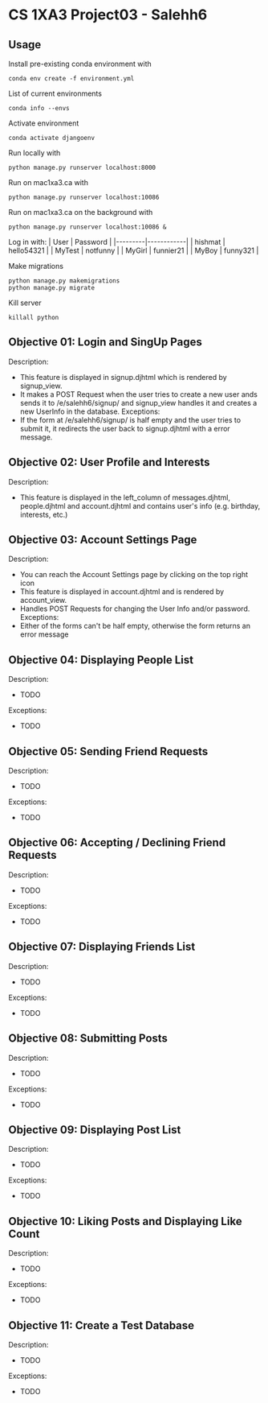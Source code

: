 # CS 1XA3 Project03 - Salehh6

## Usage

Install pre-existing conda environment with

    conda env create -f environment.yml

List of current environments

    conda info --envs

Activate environment

    conda activate djangoenv

Run locally with

    python manage.py runserver localhost:8000

Run on mac1xa3.ca with

    python manage.py runserver localhost:10086

Run on mac1xa3.ca on the background with

    python manage.py runserver localhost:10086 &

Log in with:
| User    | Password   |
|---------|------------|
| hishmat | hello54321 |
| MyTest  | notfunny   |
| MyGirl  | funnier21  |
| MyBoy   | funny321   |

Make migrations

    python manage.py makemigrations
    python manage.py migrate

Kill server

    killall python

## Objective 01: Login and SingUp Pages

Description:
- This feature is displayed in signup.djhtml which is rendered by
signup_view.
- It makes a POST Request when the user tries to create a new user ands sends it to /e/salehh6/signup/ and signup_view handles it and creates a new UserInfo in the database.
Exceptions:
- If the form at /e/salehh6/signup/ is half empty and the user tries to submit it, it redirects the user back to signup.djhtml with a error message.

## Objective 02: User Profile and Interests

Description:
- This feature is displayed in the left_column of messages.djhtml, people.djhtml and account.djhtml and contains user's info (e.g. birthday, interests, etc.)

## Objective 03: Account Settings Page

Description:
- You can reach the Account Settings page by clicking on the top right icon
- This feature is displayed in account.djhtml and is rendered by account_view.
- Handles POST Requests for changing the User Info and/or password.
Exceptions:
- Either of the forms can't be half empty, otherwise the form returns an error message

## Objective 04: Displaying People List

Description:

* TODO

Exceptions:

* TODO

## Objective 05: Sending Friend Requests

Description:

* TODO

Exceptions:

* TODO

## Objective 06: Accepting / Declining Friend Requests

Description:

* TODO

Exceptions:

* TODO

## Objective 07: Displaying Friends List

Description:

* TODO

Exceptions:

* TODO

## Objective 08: Submitting Posts

Description:

* TODO

Exceptions:

* TODO

## Objective 09: Displaying Post List

Description:

* TODO

Exceptions:

* TODO

## Objective 10: Liking Posts and Displaying Like Count

Description:

* TODO

Exceptions:

* TODO

## Objective 11: Create a Test Database

Description:

* TODO

Exceptions:

* TODO
